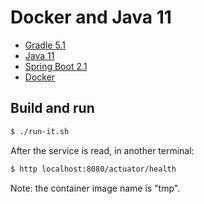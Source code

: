 # Docker and Java 11

* [Gradle 5.1](https://docs.gradle.org/5.1/release-notes.html)
* [Java 11](https://openjdk.java.net/projects/jdk/11/)
* [Spring Boot 2.1](https://github.com/spring-projects/spring-boot/wiki/Spring-Boot-2.1-Release-Notes)
* [Docker](https://blog.docker.com/2018/11/introducing-docker-engine-18-09/)

## Build and run

```bash
$ ./run-it.sh
```

After the service is read, in another terminal:

```bash
$ http localhost:8080/actuator/health
```

Note: the container image name is "tmp".
